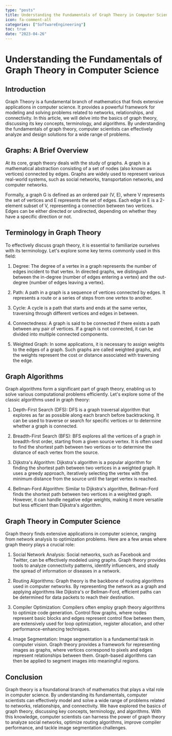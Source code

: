 ```yaml
---
type: "posts"
title: Understanding the Fundamentals of Graph Theory in Computer Science
icon: fa-comment-alt
categories: ["SoftwareEngineering"]
toc: true
date: "2023-04-26"
---
```




# Understanding the Fundamentals of Graph Theory in Computer Science

## Introduction

Graph Theory is a fundamental branch of mathematics that finds extensive applications in computer science. It provides a powerful framework for modeling and solving problems related to networks, relationships, and connectivity. In this article, we will delve into the basics of graph theory, discussing its key concepts, terminology, and algorithms. By understanding the fundamentals of graph theory, computer scientists can effectively analyze and design solutions for a wide range of problems.

## Graphs: A Brief Overview

At its core, graph theory deals with the study of graphs. A graph is a mathematical abstraction consisting of a set of nodes (also known as vertices) connected by edges. Graphs are widely used to represent various real-world systems, such as social networks, transportation networks, and computer networks.

Formally, a graph G is defined as an ordered pair (V, E), where V represents the set of vertices and E represents the set of edges. Each edge in E is a 2-element subset of V, representing a connection between two vertices. Edges can be either directed or undirected, depending on whether they have a specific direction or not.

## Terminology in Graph Theory

To effectively discuss graph theory, it is essential to familiarize ourselves with its terminology. Let's explore some key terms commonly used in this field:

1. Degree: The degree of a vertex in a graph represents the number of edges incident to that vertex. In directed graphs, we distinguish between the in-degree (number of edges entering a vertex) and the out-degree (number of edges leaving a vertex).

2. Path: A path in a graph is a sequence of vertices connected by edges. It represents a route or a series of steps from one vertex to another.

3. Cycle: A cycle is a path that starts and ends at the same vertex, traversing through different vertices and edges in between.

4. Connectedness: A graph is said to be connected if there exists a path between any pair of vertices. If a graph is not connected, it can be divided into multiple connected components.

5. Weighted Graph: In some applications, it is necessary to assign weights to the edges of a graph. Such graphs are called weighted graphs, and the weights represent the cost or distance associated with traversing the edge.

## Graph Algorithms

Graph algorithms form a significant part of graph theory, enabling us to solve various computational problems efficiently. Let's explore some of the classic algorithms used in graph theory:

1. Depth-First Search (DFS): DFS is a graph traversal algorithm that explores as far as possible along each branch before backtracking. It can be used to traverse or search for specific vertices or to determine whether a graph is connected.

2. Breadth-First Search (BFS): BFS explores all the vertices of a graph in breadth-first order, starting from a given source vertex. It is often used to find the shortest path between two vertices or to determine the distance of each vertex from the source.

3. Dijkstra's Algorithm: Dijkstra's algorithm is a popular algorithm for finding the shortest path between two vertices in a weighted graph. It uses a greedy approach, iteratively selecting the vertex with the minimum distance from the source until the target vertex is reached.

4. Bellman-Ford Algorithm: Similar to Dijkstra's algorithm, Bellman-Ford finds the shortest path between two vertices in a weighted graph. However, it can handle negative edge weights, making it more versatile but less efficient than Dijkstra's algorithm.

## Graph Theory in Computer Science

Graph theory finds extensive applications in computer science, ranging from network analysis to optimization problems. Here are a few areas where graph theory plays a crucial role:

1. Social Network Analysis: Social networks, such as Facebook and Twitter, can be effectively modeled using graphs. Graph theory provides tools to analyze connectivity patterns, identify influencers, and study the spread of information or diseases in a network.

2. Routing Algorithms: Graph theory is the backbone of routing algorithms used in computer networks. By representing the network as a graph and applying algorithms like Dijkstra's or Bellman-Ford, efficient paths can be determined for data packets to reach their destination.

3. Compiler Optimization: Compilers often employ graph theory algorithms to optimize code generation. Control flow graphs, where nodes represent basic blocks and edges represent control flow between them, are extensively used for loop optimization, register allocation, and other performance-enhancing techniques.

4. Image Segmentation: Image segmentation is a fundamental task in computer vision. Graph theory provides a framework for representing images as graphs, where vertices correspond to pixels and edges represent relationships between them. Graph-based algorithms can then be applied to segment images into meaningful regions.

## Conclusion

Graph theory is a foundational branch of mathematics that plays a vital role in computer science. By understanding its fundamentals, computer scientists can effectively model and solve a wide range of problems related to networks, relationships, and connectivity. We have explored the basics of graph theory, discussing key concepts, terminology, and algorithms. With this knowledge, computer scientists can harness the power of graph theory to analyze social networks, optimize routing algorithms, improve compiler performance, and tackle image segmentation challenges.